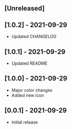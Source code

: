 ## [Unreleased]
## [1.0.2] - 2021-09-29
- Updated CHANGELOG
## [1.0.1] - 2021-09-29
- Updated README
## [1.0.0] - 2021-09-29
- Major color changes
- Added new icon 
## [0.0.1] - 2021-09-29
- Initial release
